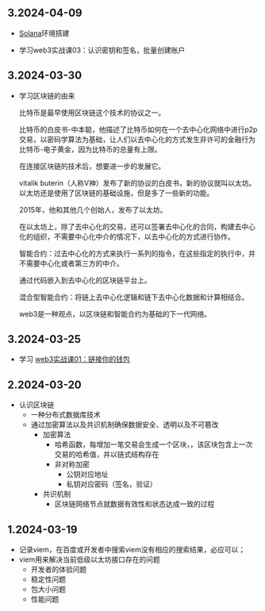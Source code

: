 ## 3.2024-04-09
- [Solana](https://github.com/solana-labs/dapp-scaffold?tab=readme-ov-file)环境搭建

- 学习web3实战课03：认识密钥和签名，批量创建账户

## 3.2024-03-30
- 学习区块链的由来

  比特币是最早使用区块链这个技术的协议之一。

  比特币的白皮书-中本聪，他描述了比特币如何在一个去中心化网络中进行p2p交易，以密码学算法为基础，让人们以去中心化的方式发生非许可的金融行为
  比特币-电子黄金，因为比特币的总量有上限。

  在连接区块链的技术后，想要进一步的发展它。

  vitalik buterin（人称V神）发布了新的协议的白皮书，新的协议就叫以太坊。
  以太坊还是使用了区块链的基础设施，但是多了一些新的功能。

  2015年，他和其他几个创始人，发布了以太坊。

  在以太坊上，除了去中心化的交易，还可以签署去中心化的合同，构建去中心化的组织，不需要中心化中介的情况下，以去中心化的方式进行协作。

  智能合约：过去中心化的方式来执行一系列的指令，在这些指定的执行中，并不需要中心化或者第三方的中介。

  通过代码嵌入到去中心化的区块链平台上。

  混合型智能合约：将链上去中心化逻辑和链下去中心化数据和计算相结合。

  web3是一种观点，以区块链和智能合约为基础的下一代网络。

## 3.2024-03-25
- 学习 [web3实战课01：链接你的钱包](https://juejin.cn/post/7349752708385570870)

## 2.2024-03-20

- 认识区块链
  - 一种分布式数据库技术
  - 通过加密算法以及共识机制确保数据安全、透明以及不可篡改
    - 加密算法
      - 哈希函数，每增加一笔交易会生成一个区块，，该区块包含上一次交易的哈希值，并以链式结构存在
      - 非对称加密
        - 公钥对应地址
        - 私钥对应密码（签名，验证）
    - 共识机制
      - 区块链网络节点就数据有效性和状态达成一致的过程

## 1.2024-03-19

- 记录viem，在百度或开发者中搜索viem没有相应的搜索结果，必应可以；
- viem用来解决当前低级以太坊接口存在的问题
  - 开发者的体验问题
  - 稳定性问题
  - 包大小问题
  - 性能问题



